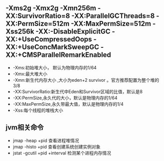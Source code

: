 ## -Xms2g -Xmx2g -Xmn256m -XX:SurvivorRatio=8 -XX:ParallelGCThreads=8 -XX:PermSize=512m -XX:MaxPermSize=512m -Xss256k -XX:-DisableExplicitGC -XX:+UseCompressedOops -XX:+UseConcMarkSweepGC -XX:+CMSParallelRemarkEnabled
-  -Xms:初始堆大小， 默认为物理内存的1/64
-  -Xmx:最大堆大小
-  -Xmn:新生代内存大小 ,大小为eden+2 survivor 。官方推荐配置为整个堆的3/8
-  -XX:SurvivorRatio:新生代中Eden和Survivor区域的比值，默认是8
-  -XX:PermSize,永久代的大小，默认是物理内存的1/64
-  -XX:MaxPermSize,永久带最大值，默认是物理内存的1/4
-  -Xss:每个线程的堆栈大小

## jvm相关命令
- jmap -heap +pid 查看进程堆情况
- jmap -histo +pid 查看创建系统创建实例对象
- jstat -gcutil +pid +interval 检测某个进程内存情况 
